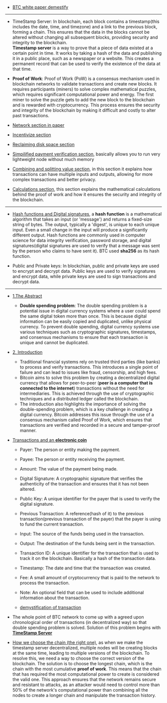 - [BTC white paper demestify](https://youtu.be/NoqNhWnjE1Q?si=5Z6tv8S7pAjAAUdz=7)

---

- TimeStamp Server: In blockchain, each block contains a timestamp(this includes the date, time, and timezone) and a link to the previous block, forming a chain. This ensures that the data in the
  blocks cannot be altered without changing all subsequent blocks, providing security and integrity to the blockchain.
  \
  **Timestamp server** is a way to prove that a piece of data existed at a certain point in time. It works by taking a hash of the data and publishing it in a public place, such as a newspaper or a website. This creates a permanent record that can be used to verify the existence of the data at that time.

- **Proof of Work**: Proof of Work (PoW) is a consensus mechanism used in blockchain networks to validate transactions and create new blocks. It requires participants (miners) to solve complex mathematical puzzles, which requires significant computational power and energy. The first miner to solve the puzzle gets to add the new block to the blockchain and is rewarded with cryptocurrency. This process ensures the security and integrity of the blockchain by making it difficult and costly to alter past transactions.

- [Network section in paper](https://youtu.be/NoqNhWnjE1Q?si=c1cQ9x-DZN5FzcgN&t=77)

- [Incentivize section](https://youtu.be/NoqNhWnjE1Q?si=BQ9Hb9rioqEA4WXm&t=97)

- [Reclaiming disk space section](https://youtu.be/NoqNhWnjE1Q?si=mOfWRjsoABpmPS38&t=107)
- [Simpilified payment verification section](https://youtu.be/NoqNhWnjE1Q?si=mOfWRjsoABpmPS38&t=107), basically allows you to run very lightweight node without much memory

- [Combining and splitting value section](https://youtu.be/NoqNhWnjE1Q?si=5uAt6xaux5wwTFzd&t=147), in this section it explains how transactions can have multiple inputs and outputs, allowing for more complex transactions and better privacy.

- [Calculations section](https://youtu.be/NoqNhWnjE1Q?si=CYoDhw_6snzoT3AE&t=187), this section explains the mathematical calculations behind the proof of work and how it ensures the security and integrity of the blockchain.

---

- [Hash functions and Digital signatures](https://youtu.be/NoqNhWnjE1Q?si=LMyCf-7l2SIyHo9Q&t=247), a **hash function** is a mathematical algorithm that takes an input (or 'message') and returns a fixed-size string of bytes. The output, typically a 'digest', is unique to each unique input. Even a small change in the input will produce a significantly different output. Hash functions are commonly used in computer science for data integrity verification, password storage, and digital signatures(digital signatures are used to verify that a message was sent by the person who claims to have sent it). BTC used **sha256** as its hash function.

- Public and Private keys: In blockchian, public and private keys are used to encrypt and decrypt data. Public keys are used to verify signatures and encrypt data, while private keys are used to sign transactions and decrypt data.

---

- [1.The Abstract](https://youtu.be/NoqNhWnjE1Q?si=SgeHEK1HhZI-yyTF&t=437)
  - **Double spending problem**: The double spending problem is a potential issue
    in digital currency systems where a user could spend the same digital token more
    than once. This is because digital information can be easily copied and duplicated, unlike physical currency. To prevent double spending, digital currency
    systems use various techniques such as cryptographic signatures, timestamps, and consensus mechanisms to ensure that each transaction is unique and cannot be
    duplicated.

- [2. Introduction](https://youtu.be/NoqNhWnjE1Q?si=5Z6tv8S7pAjAAUdz&t=497)
  - Traditional financial systems rely on trusted third parties (like banks) to process and verify transactions. This introduces a single point of failure and can lead to issues like fraud, censorship, and high fees.
  - Bitcoin aims to solve this problem by creating a decentralized digital currency that allows for peer-to-peer (**peer is a computer that is connected to the internet**) transactions without the need for intermediaries. This is achieved through the use of cryptographic techniques and a distributed ledger called the blockchain.
  - The introduction also highlights the importance of solving the double-spending problem, which is a key challenge in creating a digital currency. Bitcoin addresses this issue through the use of a consensus mechanism called Proof of Work, which ensures that transactions are verified and recorded in a secure and tamper-proof manner.

- [Transactions and an **electronic coin**](https://youtu.be/NoqNhWnjE1Q?si=KaA5Q6_CJYhsBHWD&t=637) 
    - Payer: The person or entity making the payment.
    - Payee: The person or entity receiving the payment.
    - Amount: The value of the payment being made.
    - Digital Signature: A cryptographic signature that verifies the authenticity of the transaction and ensures that it has not been altered.
    - Public Key: A unique identifier for the payer that is used to verify the digital signature.
    - Previous Transaction: A reference(hash of it) to the previous transaction(previous transaction of the payer) that the payer is using to fund the current transaction.
    - Input: The source of the funds being used in the transaction.
    - Output: The destination of the funds being sent in the transaction.
    - Transaction ID: A unique identifier for the transaction that is used to track it on the blockchain. Basically a hash of the transaction data.
    - Timestamp: The date and time that the transaction was created.
    - Fee: A small amount of cryptocurrency that is paid to the network to process the transaction.
    - Note: An optional field that can be used to include additional information about the transaction.

    - [demystification of transaction](https://youtu.be/NoqNhWnjE1Q?si=RWjUlFB6GLn0vYIM&t=657)


- The whole point of BTC network to come up with a agreed upon chronological order of transactions (in decentralized way) so that double spending problem is solved. Solution of this problem begins with **[TimeStamp Server](https://youtu.be/NoqNhWnjE1Q?si=KcSH3PuLmAMMrfLI&t=807)**

- [How we choose the chain (the right one)](https://youtu.be/NoqNhWnjE1Q?si=L0U5X0y7JDg00yQE&t=917), as when we make the timestamp server decentralized, multiple nodes will be creating blocks at the same time, leading to multiple versions of the blockchain. To resolve this, we need a way to choose the correct version of the blockchain. The solution is to choose the longest chain, which is the chain with the most cumulative **proof of work**. This means that the chain that has required the most computational power to create is considered the valid one. This approach ensures that the network remains secure and resistant to attacks, as an attacker would need to control more than 50% of the network's computational power than combining all the nodes to create a longer chain and manipulate the transaction history.